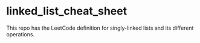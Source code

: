 # linked_list_cheat_sheet
This repo has the LeetCode definition for singly-linked lists and its different operations. 
